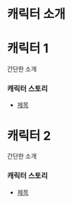 
# 캐릭터 소개

# 캐릭터 1

간단한 소개

### 캐릭터 스토리

* [제목](./player.html?episode=chr0101)

# 캐릭터 2

간단한 소개

### 캐릭터 스토리

* [제목](./player.html?episode=chr0201)
